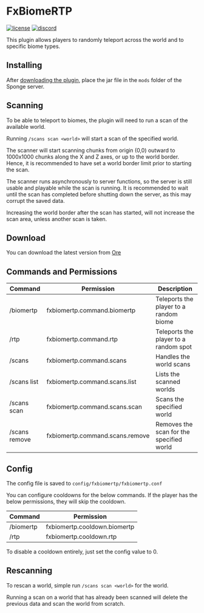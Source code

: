 # FxBiomeRTP
[![license](https://img.shields.io/github/license/BrendonCurmi/FxBiomeRTP)](https://github.com/BrendonCurmi/FxBiomeRTP/blob/master/LICENSE)
[![discord](https://discordapp.com/api/guilds/699764448155533404/widget.png)](https://discord.gg/VFNTycm)

This plugin allows players to randomly teleport across the world and to specific biome types.

## Installing
After [downloading the plugin](#download), place the jar file in the `mods` folder of the Sponge server.

## Scanning
To be able to teleport to biomes, the plugin will need to run a scan of the available world.

Running `/scans scan <world>` will start a scan of the specified world.

The scanner will start scanning chunks from origin (0,0) outward to 1000x1000 chunks along the X and Z axes, or up to the
world border. Hence, it is recommended to have set a world border limit prior to starting the scan.

The scanner runs asynchronously to server functions, so the server is still usable and playable while the scan is running.
It is recommended to wait until the scan has completed before shutting down the server, as this may corrupt the saved data.

Increasing the world border after the scan has started, will not increase the scan area, unless another scan is taken.

## Download
You can download the latest version from [Ore](https://ore.spongepowered.org/FusionDev/FxBiomeRTP)

## Commands and Permissions
| Command       | Permission                      | Description                              |
|---------------|---------------------------------|------------------------------------------|
| /biomertp     | fxbiomertp.command.biomertp     | Teleports the player to a random biome   |
| /rtp          | fxbiomertp.command.rtp          | Teleports the player to a random spot    |
| /scans        | fxbiomertp.command.scans        | Handles the world scans                  |
| /scans list   | fxbiomertp.command.scans.list   | Lists the scanned worlds                 |
| /scans scan   | fxbiomertp.command.scans.scan   | Scans the specified world                |
| /scans remove | fxbiomertp.command.scans.remove | Removes the scan for the specified world |

## Config
The config file is saved to `config/fxbiomertp/fxbiomertp.conf`

You can configure cooldowns for the below commands.
If the player has the below permissions, they will skip the cooldown.

| Command   | Permission                   |
|-----------|------------------------------|
| /biomertp | fxbiomertp.cooldown.biomertp |
| /rtp      | fxbiomertp.cooldown.rtp      |

To disable a cooldown entirely, just set the config value to 0.

## Rescanning
To rescan a world, simple run `/scans scan <world>` for the world.

Running a scan on a world that has already been scanned will delete the previous data and scan the world from scratch.
